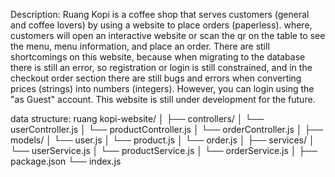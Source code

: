 Description:
Ruang Kopi is a coffee shop that serves customers (general and coffee lovers) by using a website to place orders (paperless). where, customers will open an interactive website or scan the qr on the table to see the menu, menu information, and place an order. There are still shortcomings on this website, because when migrating to the database there is still an error, so registration or login is still constrained, and in the checkout order section there are still bugs and errors when converting prices (strings) into numbers (integers). However, you can login using the "as Guest" account. This website is still under development for the future.

data structure:
ruang kopi-website/
│
├── controllers/
│ └── userController.js
│ └── productController.js
│ └── orderController.js
│
├── models/
│ └── user.js
│ └── product.js
│ └── order.js
│
├── services/
│ └── userService.js
│ └── productService.js
│ └── orderService.js
│
├── package.json
└── index.js
